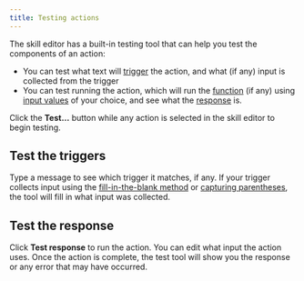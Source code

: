 ```yaml
---
title: Testing actions
---
```


The skill editor has a built-in testing tool that can help you test the components of an action:

- You can test what text will [trigger](./triggers.md) the action, and what (if any) input is collected from the trigger
- You can test running the action, which will run the [function](./function.md) (if any) using [input values](./inputs.md) of your choice, and see what the [response](./template.md) is.

Click the **Test…** button while any action is selected in the skill editor to begin testing.

## Test the triggers

Type a message to see which trigger it matches, if any. If your trigger collects input using the [fill-in-the-blank method](./triggers.md#fill-in-the-blank-input) or [capturing parentheses](./triggers.md#collecting-inputs-with-regular-expression-patterns), the tool will fill in what input was collected.

## Test the response

Click **Test response** to run the action. You can edit what input the action uses. Once the action is complete, the test tool will show you the response or any error that may have occurred.

